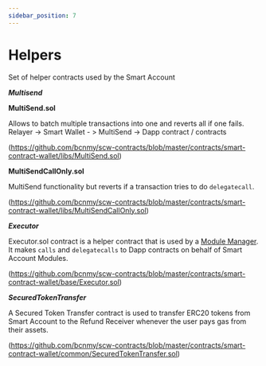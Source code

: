 ```yaml
---
sidebar_position: 7
---
```


# Helpers

Set of helper contracts used by the Smart Account

**_Multisend_**

**MultiSend.sol**

Allows to batch multiple transactions into one and reverts all if one fails. Relayer -> Smart Wallet - > MultiSend -> Dapp contract / contracts

(https://github.com/bcnmy/scw-contracts/blob/master/contracts/smart-contract-wallet/libs/MultiSend.sol)

**MultiSendCallOnly.sol**

MultiSend functionality but reverts if a transaction tries to do `delegatecall`.

(https://github.com/bcnmy/scw-contracts/blob/master/contracts/smart-contract-wallet/libs/MultiSendCallOnly.sol)

**_Executor_**

Executor.sol contract is a helper contract that is used by a [Module Manager](https://www.notion.so/Biconomy-Contracts-only-for-docs-purpose-138e3e989ecc42619a532f2045a89b48?pvs=21). It makes `calls` and `delegatecalls` to Dapp contracts on behalf of Smart Account Modules.

(https://github.com/bcnmy/scw-contracts/blob/master/contracts/smart-contract-wallet/base/Executor.sol)

**_SecuredTokenTransfer_**

A Secured Token Transfer contract is used to transfer ERC20 tokens from Smart Account to the Refund Receiver whenever the user pays gas from their assets.

(https://github.com/bcnmy/scw-contracts/blob/master/contracts/smart-contract-wallet/common/SecuredTokenTransfer.sol)
